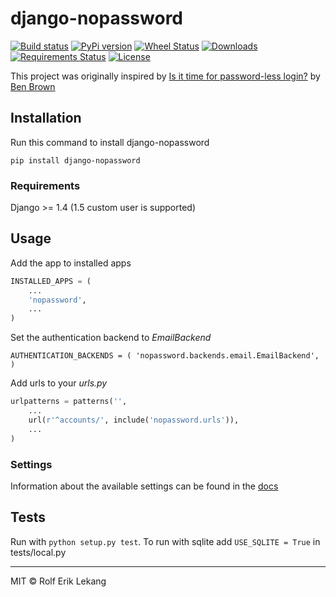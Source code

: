 # django-nopassword
[![Build status](https://ci.frigg.io/badges/relekang/django-nopassword/)](https://ci.frigg.io/relekang/django-nopassword/)
[![PyPi version](https://pypip.in/v/django-nopassword/badge.png)](https://crate.io/packages/django-nopassword/)
[![Wheel Status](https://pypip.in/wheel/django-nopassword/badge.svg)](https://pypi.python.org/pypi/django-nopassword/)
[![Downloads](https://pypip.in/download/django-nopassword/badge.svg)](https://pypi.python.org/pypi/django-nopassword/)
[![Requirements Status](https://requires.io/github/relekang/django-nopassword/requirements.svg?branch=master)](https://requires.io/github/relekang/django-nopassword/requirements/?branch=master)
[![License](https://pypip.in/license/django-nopassword/badge.svg)](https://pypi.python.org/pypi/django-nopassword/)

This project was originally inspired by [Is it time for password-less login?](http://notes.xoxco.com/post/27999787765/is-it-time-for-password-less-login) by [Ben Brown](http://twitter.com/benbrown)

## Installation
Run this command to install django-nopassword

    pip install django-nopassword

### Requirements
Django >= 1.4 (1.5 custom user is supported)

## Usage
Add the app to installed apps

```python
INSTALLED_APPS = (
    ...
    'nopassword',
    ...
)
```

Set the authentication backend to *EmailBackend*

    AUTHENTICATION_BACKENDS = ( 'nopassword.backends.email.EmailBackend', )

Add urls to your *urls.py*

```python
urlpatterns = patterns('',
    ...
    url(r'^accounts/', include('nopassword.urls')),
    ...
)
```

### Settings
Information about the available settings can be found in the [docs](http://django-nopassword.readthedocs.org/en/latest/#settings)

## Tests
Run with `python setup.py test`.
To run with sqlite add `USE_SQLITE = True` in tests/local.py

--------
MIT © Rolf Erik Lekang
